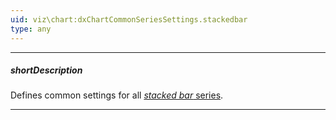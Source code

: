```yaml
---
uid: viz\chart:dxChartCommonSeriesSettings.stackedbar
type: any
---
```

---
##### shortDescription
Defines common settings for all [*stacked bar* series](/api-reference/10%20UI%20Components/dxChart/5%20Series%20Types/StackedBarSeries '/Documentation/ApiReference/UI_Components/dxChart/Series_Types/StackedBarSeries/').

---
